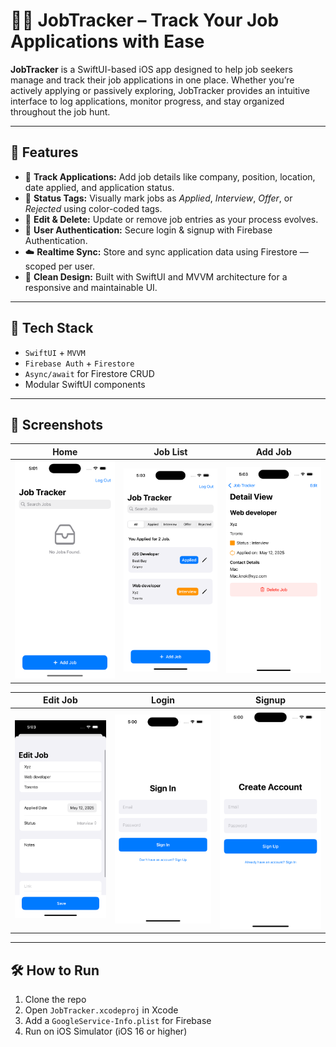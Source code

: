 
# 👨‍💼 JobTracker – Track Your Job Applications with Ease

**JobTracker** is a SwiftUI-based iOS app designed to help job seekers manage and track their job applications in one place. Whether you’re actively applying or passively exploring, JobTracker provides an intuitive interface to log applications, monitor progress, and stay organized throughout the job hunt.

---

## 🚀 Features

- 🧾 **Track Applications:** Add job details like company, position, location, date applied, and application status.
- 📌 **Status Tags:** Visually mark jobs as *Applied*, *Interview*, *Offer*, or *Rejected* using color-coded tags.
- 🔁 **Edit & Delete:** Update or remove job entries as your process evolves.
- 🔐 **User Authentication:** Secure login & signup with Firebase Authentication.
- ☁️ **Realtime Sync:** Store and sync application data using Firestore — scoped per user.
- 🧼 **Clean Design:** Built with SwiftUI and MVVM architecture for a responsive and maintainable UI.

---

## 🧠 Tech Stack

- `SwiftUI` + `MVVM`
- `Firebase Auth` + `Firestore`
- `Async/await` for Firestore CRUD
- Modular SwiftUI components

---

## 📸 Screenshots

| Home | Job List | Add Job |
|------|----------|---------|
| ![Home](Screenshots/homeView.png) | ![Job View](Screenshots/jobView.png) | ![Detail](Screenshots/Detailview.png) |

| Edit Job | Login | Signup |
|----------|-------|--------|
| ![Edit](Screenshots/editview.png) | ![Login](Screenshots/login.png) | ![Signup](Screenshots/signup.png) |

---

## 🛠 How to Run

1. Clone the repo  
2. Open `JobTracker.xcodeproj` in Xcode  
3. Add a `GoogleService-Info.plist` for Firebase
4. Run on iOS Simulator (iOS 16 or higher)
